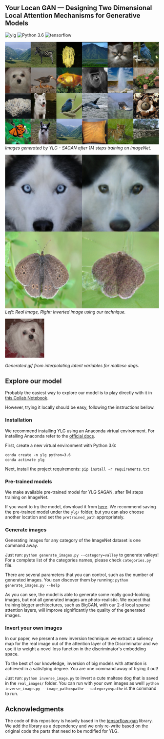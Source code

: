 ##  Your Locan GAN &mdash; Designing Two Dimensional Local Attention Mechanisms for Generative Models
![ylg](https://img.shields.io/badge/ylg-Your%20Local%20GAN-brightgreen)
![Python 3.6](https://img.shields.io/badge/python-3.6-green.svg?style=plastic)
![tensorflow](https://img.shields.io/badge/tensorflow-2.0-brightgreen)


![Teaser](./generated/collage.jpg)
*Images generated by YLG - SAGAN after 1M steps training on ImageNet.*

![Teaser_inversion](./inversions/inverted.jpg)
*Left: Real image, Right: Inverted image using our technique.*

![gif_teaser](maltese.gif)

*Generated gif from interpolating latent variables for maltese dogs.*





## Explore our model

Probably the easiest way to explore our model is to play directly with it in [this Collab Notebook](https://colab.research.google.com/drive/10MO4dVoQIhS1ZpeplWTnA4KVqkvqN4Jd).

However, trying it locally should be easy, following the instructions bellow.

### Installation
We recommend installing YLG using an Anaconda virtual environment.
For installing Anaconda refer to the [official docs](https://docs.anaconda.com/anaconda/install/).

First, create a new virtual environment with Python 3.6:

```
conda create -n ylg python=3.6
conda activate ylg
```

Next, install the project requirements:
` pip install -r requirements.txt `


### Pre-trained models
We make available pre-trained model for YLG SAGAN, after 1M steps training on ImageNet.

If you want to try the model, download it from [here](https://drive.google.com/open?id=1Nikmw2WLcSnN_Yv0FbvwrZcjgu-HPkJH).
We recommend saving the pre-trained model under the `ylg/` folder, but you can also choose another location and set the `pretrained_path` appropriately.

### Generate images
Generating images for any category of the ImageNet dataset is one command away.

Just run: `python generate_images.py --category=valley` to generate valleys! For a complete list of the categories names, please check `categories.py` file.

There are several parameters that you can control, such as the number of generated images. You can discover them by running: `python generate_images.py --help`

As you can see, the model is able to generate some really good-looking images, but not all generated images are photo-realistic. We expect that training bigger architectures, such as BigGAN, with our 2-d local sparse attention layers, will improve significantly the quality of the generated images.



### Invert your own images
In our paper, we present a new inversion technique: we extract a saliency map for the real image out of the attention layer of the Discriminator and we use it to weight a novel loss function in the discriminator's embedding space.

To the best of our knowledge, inversion of big models with attention is achieved in a satisfying degree.
You are one command away of trying it out!

Just run: `python inverse_image.py` to invert a cute maltese dog that is saved in the `real_images/` folder. You can run with your own images as well! `python inverse_image.py --image_path=<path> --category=<path>` is the command to run.


## Acknowledgments
The code of this repository is heavily based in the [tensorflow-gan](https://github.com/tensorflow/gan) library. We add the library as a dependency and we only re-write based on the original code the parts that need to be modified for YLG.
